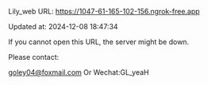 Lily_web URL: https://1047-61-165-102-156.ngrok-free.app

Updated at: 2024-12-08 18:47:34

If you cannot open this URL, the server might be down.

Please contact: 

goley04@foxmail.com Or Wechat:GL_yeaH